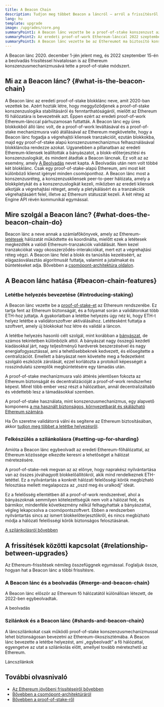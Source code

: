```yaml
---
title: A Beacon Chain
description: Tudjon meg többet Beacon a láncról – arról a frissítésről, amely behozta a proof-of-stake mechanizmust az Ethereum hálózatára.
lang: hu
template: upgrade
image: /upgrades/core.png
summaryPoint1: A Beacon lánc vezette be a proof-of-stake konszenzust az Ethereum-ökoszisztémába.
summaryPoint2: Az eredeti proof-of-work Ethereum-lánccal 2022 szeptemberében egyesült.
summaryPoint3: A Beacon lánc vezette be az Ethereumot ma biztosító konszenzuslogikát és block gossip (blokkpletyka) protokollt.
---
```


<UpgradeStatus isShipped dateKey="page-upgrades-beacon-date">
  A Beacon lánc 2020. december 1-jén jelent meg, és 2022 szeptember 15-én a beolvadás frissítéssel hivatalosan is az Ethereum konszenzusmechanizmusává tette a proof-of-stake módszert.
</UpgradeStatus>

## Mi az a Beacon lánc? \{#what-is-the-beacon-chain}

A Beacon lánc az eredeti proof-of-stake blokklánc neve, amit 2020-ban vezettek be. Azért hozták létre, hogy meggyőződjenek a proof-of-stake konszenzuslogika stabilitásáról és fenntarthatóságáról, mielőtt az Ethereum fő hálózatára is bevezetnék azt. Éppen ezért az eredeti proof-of-work Ethereum-lánccal párhuzamosan futtatták. A Beacon lánc egy üres blokkokból álló lánc volt, de a proof-of-work leváltásával és a proof-of-stake mechanizmusra való átállásával az Ethereum megkövetelte, hogy a Beacon lánc fogadja a végrehajtói kliensek tranzakcióit, ezután blokkokba, majd egy proof-of-stake alapú konszenzusmechanizmus felhasználásával blokkláncba rendezze azokat. Ugyanebben a pillanatban az eredeti Ethereum-kliensek leállították a bányászatot, a blokk-előterjesztési és konszenzuslogikát, és mindent átadtak a Beacon láncnak. Ez volt az az esemény, amely [A Beolvadás](/roadmap/merge/) nevet kapta. A Beolvadás után nem volt többé két blokklánc. Csak egy proof-of-stake-alapú Ethereum, ami most két különböző klienst igényel minden csomóponthoz. A Beacon lánc most a konszenzusréteg, a konszenzuskliensek peer-to-peer hálózata, amely a blokkpletykát és a konszenzuslogikát kezeli, miközben az eredeti kliensek alkotják a végrehajtási réteget, amely a pletykálásért és a tranzakciók végrehajtásáért felel, illetve az Ethereum státuszát kezeli. A két réteg az Engine API révén kommunikál egymással.

## Mire szolgál a Beacon lánc? \{#what-does-the-beacon-chain-do}

Beacon lánc a neve annak a számlafőkönyvek, amely az Ethereum-[letétesek](/staking/) hálózatát működtette és koordinálta, mielőtt ezek a letétesek megkezdték a valódi Ethereum-tranzakciók validálását. Nem kezel tranzakciókat vagy okosszerződés-interakciókat, mert ezt a végrehajtási réteg végzi. A Beacon lánc felel a blokk és tanúsítás kezeléséért, az elágazásválasztás algoritmusát futtatja, valamint a jutalmakat és büntetéseket adja. Bővebben a [csomópont-architektúra oldalon](/developers/docs/nodes-and-clients/node-architecture/#node-comparison).

## A Beacon lánc hatása \{#beacon-chain-features}

### Letétbe helyezés bevezetése \{#introducing-staking}

A Beacon lánc vezette be a [proof-of-stake-et](/developers/docs/consensus-mechanisms/pos/) az Ethereum rendszerébe. Ez tartja fent az Ethereum biztonságát, és a folyamat során a validátorokat több ETH-hoz juttatja. A gyakorlatban a letétbe helyezés úgy néz ki, hogy ETH-t helyez letétbe a validátorszoftver aktiválásához. Letétesként futtatja a szoftvert, amely új blokkokat hoz létre és validál a láncon.

A letétbe helyezés hasonló célt szolgál, mint korábban a [bányászat](/developers/docs/mining/), de számos tekintetben különbözik attól. A bányászat nagy összegű kezdeti kiadásokkal járt, nagy teljesítményű hardverek beszerzésével és nagy energiafogyasztással, ami a tehetősebbeknek kedvezett, és elősegítette a centralizációt. Emellett a bányászat nem követelte meg a fedezetként szolgáló eszközök zárolását, ezzel korlátozta a protokoll képességét a rosszindulatú szereplők megbüntetésére egy támadás után.

A proof-of-stake mechanizmusra való áttérés jelentősen fokozta az Ethereum biztonságát és decentralizációját a proof-of-work rendszerhez képest. Minél több ember vesz részt a hálózatban, annál decentralizáltabb és védettebb lesz a támadásokkal szemben.

A proof-of-stake használata, mint konszenzusmechanizmus, egy alapvető komponens [a ma használt biztonságos, környezetbarát és skálázható Ethereum számára](/roadmap/vision/).

<InfoBanner emoji=":money_bag:">
  Ha Ön szeretne validátorrá válni és segítene az Ethereum biztosításában, akkor <a href="/staking/">tudjon meg többet a letétbe helyezésről</a>.
</InfoBanner>

### Felkészülés a szilánkolásra \{#setting-up-for-sharding}

Amióta a Beacon lánc egybeolvadt az eredeti Ethereum-főhálózattal, az Ethereum közössége elkezdte keresni a lehetőséget a hálózat méretezésére.

A proof-of-stake-nek megvan az az előnye, hogy naprakész nyilvántartása van az összes jóváhagyott blokkelőállítókról, akik mind rendelkeznek ETH-letéttel. Ez a nyilvántartás a konkrét hálózati felelősségi körök megbízható felosztása mellett megalapozza az „oszd meg és uralkodj” ideát.

Ez a felelősség ellentétben áll a proof-of-work rendszerével, ahol a bányászoknak semmilyen kötelezettségük nem volt a hálózat felé, és bármikor, mindenféle következmény nélkül felhagyhattak a bányászattal, végleg lekapcsolva a csomópontszoftvert. Ebben a rendszerben nyilvántartás sincs az ismert blokkelőterjesztőkről, és nincs megbízható módja a hálózati felelősségi körök biztonságos felosztásának.

[A szilánkolásról bővebben](/roadmap/danksharding/)

## A frissítések közötti kapcsolat \{#relationship-between-upgrades}

Az Ethereum-frissítések némileg összefüggnek egymással. Foglaljuk össze, hogyan hat a Beacon lánc a többi frissítésre.

### A Beacon lánc és a beolvadás \{#merge-and-beacon-chain}

A Beacon lánc először az Ethereum fő hálózatától különállóan létezett, de 2022-ben egybeolvadtak.

<ButtonLink to="/roadmap/merge/">
  A beolvadás
</ButtonLink>

### Szilánkok és a Beacon lánc \{#shards-and-beacon-chain}

A láncszilánkokat csak működő proof-of-stake konszenzusmechanizmussal lehet biztonságosan bevezetni az Ethereum-ökoszisztémába. A Beacon lánc bevezette a letétbe helyezést, ami „egybeolvadt” a fő hálózattal, egyengetve az utat a szilánkolás előtt, amellyel tovább méretezhető az Ethereum.

<ButtonLink to="/roadmap/danksharding/">
  Láncszilánkok
</ButtonLink>

## További olvasnivaló

- [Az Ethereum jövőbeni frissítéseiről bővebben](/roadmap/vision)
- [Bővebben a csomópont-architektúráról](/developers/docs/nodes-and-clients/node-architecture)
- [Bővebben a proof-of-stake-ről](/developers/docs/consensus-mechanisms/pos)

